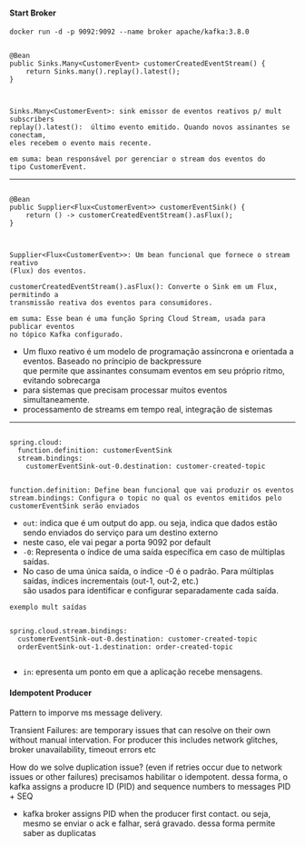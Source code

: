 #### Start Broker

`docker run -d -p 9092:9092 --name broker apache/kafka:3.8.0`


```

@Bean
public Sinks.Many<CustomerEvent> customerCreatedEventStream() {
    return Sinks.many().replay().latest();
}



Sinks.Many<CustomerEvent>: sink emissor de eventos reativos p/ mult subscribers
replay().latest():  último evento emitido. Quando novos assinantes se conectam, 
eles recebem o evento mais recente.

em suma: bean responsável por gerenciar o stream dos eventos do 
tipo CustomerEvent.

```
---

```

@Bean
public Supplier<Flux<CustomerEvent>> customerEventSink() {
    return () -> customerCreatedEventStream().asFlux();
}



Supplier<Flux<CustomerEvent>>: Um bean funcional que fornece o stream reativo 
(Flux) dos eventos.

customerCreatedEventStream().asFlux(): Converte o Sink em um Flux, permitindo a 
transmissão reativa dos eventos para consumidores.

em suma: Esse bean é uma função Spring Cloud Stream, usada para publicar eventos 
no tópico Kafka configurado.

```

- Um fluxo reativo é um modelo de programação assíncrona e orientada a eventos. Baseado no príncipio de backpressure
<br> que permite que assinantes consumam eventos em seu próprio ritmo, evitando sobrecarga
- para sistemas que precisam processar muitos eventos simultaneamente.
-  processamento de streams em tempo real, integração de sistemas

---

```

spring.cloud:
  function.definition: customerEventSink
  stream.bindings:
    customerEventSink-out-0.destination: customer-created-topic


function.definition: Define bean funcional que vai produzir os eventos
stream.bindings: Configura o topic no qual os eventos emitidos pelo 
customerEventSink serão enviados

```

- `out`: indica que é um output do app. ou seja, indica que dados estão sendo enviados do serviço para um destino externo
- neste caso, ele vai pegar a porta 9092 por default
- `-0`: Representa o índice de uma saída específica em caso de múltiplas saídas.
- No caso de uma única saída, o índice -0 é o padrão. Para múltiplas saídas, índices incrementais (out-1, out-2, etc.) 
<br> são usados para identificar e configurar separadamente cada saída.

``` 
exemplo mult saídas


spring.cloud.stream.bindings:
  customerEventSink-out-0.destination: customer-created-topic
  orderEventSink-out-1.destination: order-created-topic


```

- `in`: epresenta um ponto em que a aplicação recebe mensagens.


#### Idempotent Producer

Pattern to imporve ms message delivery.

Transient Failures: are temporary issues that can resolve on their own without manual intervation. For producer this includes network glitches, broker unavailability, timeout errors etc

How do we solve duplication issue? (even if retries occur due to network issues or other failures)
precisamos habilitar o idempotent. dessa forma, o kafka assigns a producre ID (PID) and sequence numbers to messages
PID + SEQ

- kafka broker assigns PID when the producer first contact. ou seja, mesmo se enviar o ack e falhar, será gravado. dessa forma permite saber as duplicatas
